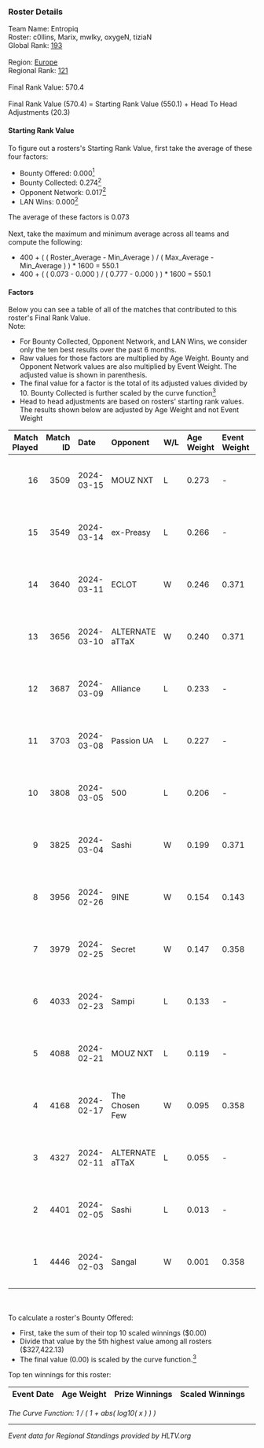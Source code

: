 ### Roster Details<br />
Team Name: Entropiq<br />
Roster: c0llins, Marix, mwlky, oxygeN, tiziaN<br />
Global Rank: [193](../standings_global.md)<br />
<br />
Region: [Europe]( ../standings_europe.md)<br />
Regional Rank: [121]( ../standings_europe.md)<br />
<br />
Final Rank Value:  570.4<br />
<br />
Final Rank Value (570.4) = Starting Rank Value (550.1) + Head To Head Adjustments (20.3)<br />

#### Starting Rank Value<br />
To figure out a rosters's Starting Rank Value, first take the average of these four factors:<br />
- Bounty Offered: 0.000[<sup>1</sup>](#table2)
- Bounty Collected: 0.274[<sup>2</sup>](#table1)
- Opponent Network: 0.017[<sup>2</sup>](#table1)
- LAN Wins: 0.000[<sup>2</sup>](#table1)

The average of these factors is 0.073<br />
<br />
Next, take the maximum and minimum average across all teams and compute the following:<br />
- 400 + ( ( Roster_Average - Min_Average ) / ( Max_Average - Min_Average ) ) * 1600 = 550.1
- 400 + ( ( 0.073 - 0.000 ) / ( 0.777 - 0.000 ) ) * 1600 = 550.1


#### Factors<br />
Below you can see a table of all of the matches that contributed to this roster's Final Rank Value.<br />
Note:<br />

- For Bounty Collected, Opponent Network, and LAN Wins, we consider only the ten best results over the past 6 months.
- Raw values for those factors are multiplied by Age Weight. Bounty and Opponent Network values are also multiplied by Event Weight. The adjusted value is shown in parenthesis.
- The final value for a factor is the total of its adjusted values divided by 10. Bounty Collected is further scaled by the curve function[<sup>3</sup>](#curveFunction)
- Head to head adjustments are based on rosters' starting rank values. The results shown below are adjusted by Age Weight and not Event Weight
<span id="table1"></span><br />


| Match Played | Match ID | Date       | Opponent        | W/L | Age Weight | Event Weight | Bounty Collected | Opponent Network | LAN Wins  | H2H Adj. | Roster                                |
| -: | -: | :- | :- | :- | :- | :- | :- | :- | :- | -: | :- |
|           16 |     3509 | 2024-03-15 | MOUZ NXT        | L   | 0.273      | -            | -                | -                | -         |    -0.53 | c0llins, Marix, mwlky, oxygeN, tiziaN |
|           15 |     3549 | 2024-03-14 | ex-Preasy       | L   | 0.266      | -            | -                | -                | -         |    -1.74 | c0llins, Marix, mwlky, oxygeN, tiziaN |
|           14 |     3640 | 2024-03-11 | ECLOT           | W   | 0.246      | 0.371        | 0.064 (0.006)    | 0.501 (0.046)    | 0 (0.000) |     7.39 | c0llins, Marix, mwlky, oxygeN, tiziaN |
|           13 |     3656 | 2024-03-10 | ALTERNATE aTTaX | W   | 0.240      | 0.371        | 0.032 (0.003)    | 0.564 (0.050)    | 0 (0.000) |     6.94 | c0llins, Marix, mwlky, oxygeN, tiziaN |
|           12 |     3687 | 2024-03-09 | Alliance        | L   | 0.233      | -            | -                | -                | -         |    -1.17 | c0llins, Marix, mwlky, oxygeN, tiziaN |
|           11 |     3703 | 2024-03-08 | Passion UA      | L   | 0.227      | -            | -                | -                | -         |    -0.34 | c0llins, Marix, mwlky, oxygeN, tiziaN |
|           10 |     3808 | 2024-03-05 | 500             | L   | 0.206      | -            | -                | -                | -         |    -1.75 | c0llins, Marix, mwlky, oxygeN, tiziaN |
|            9 |     3825 | 2024-03-04 | Sashi           | W   | 0.199      | 0.371        | 0.187 (0.014)    | 0.971 (0.072)    | 0 (0.000) |     6.07 | c0llins, Marix, mwlky, oxygeN, tiziaN |
|            8 |     3956 | 2024-02-26 | 9INE            | W   | 0.154      | 0.143        | 0.000 (0.000)    | 0.007 (0.000)    | 0 (0.000) |     2.08 | c0llins, Marix, mwlky, oxygeN, tiziaN |
|            7 |     3979 | 2024-02-25 | Secret          | W   | 0.147      | 0.358        | 0.000 (0.000)    | 0.060 (0.003)    | 0 (0.000) |     2.25 | c0llins, Marix, mwlky, oxygeN, tiziaN |
|            6 |     4033 | 2024-02-23 | Sampi           | L   | 0.133      | -            | -                | -                | -         |    -0.54 | c0llins, Marix, mwlky, oxygeN, tiziaN |
|            5 |     4088 | 2024-02-21 | MOUZ NXT        | L   | 0.119      | -            | -                | -                | -         |    -0.20 | c0llins, Marix, mwlky, oxygeN, tiziaN |
|            4 |     4168 | 2024-02-17 | The Chosen Few  | W   | 0.095      | 0.358        | 0.001 (0.000)    | 0.046 (0.002)    | 0 (0.000) |     2.00 | c0llins, Marix, mwlky, oxygeN, tiziaN |
|            3 |     4327 | 2024-02-11 | ALTERNATE aTTaX | L   | 0.055      | -            | -                | -                | -         |    -0.13 | c0llins, Marix, mwlky, oxygeN, tiziaN |
|            2 |     4401 | 2024-02-05 | Sashi           | L   | 0.013      | -            | -                | -                | -         |    -0.01 | c0llins, Marix, mwlky, oxygeN, tiziaN |
|            1 |     4446 | 2024-02-03 | Sangal          | W   | 0.001      | 0.358        | 0.221 (0.000)    | 0.823 (0.000)    | 0 (0.000) |     0.02 | c0llins, Marix, mwlky, oxygeN, tiziaN |

<br />
<span id="table2"></span><br />
To calculate a roster's Bounty Offered:<br />

- First, take the sum of their top 10 scaled winnings ($0.00)
- Divide that value by the 5th highest value among all rosters ($327,422.13)
- The final value (0.00) is scaled by the curve function.[<sup>3</sup>](#curveFunction)

Top ten winnings for this roster:<br />

| Event Date | Age Weight | Prize Winnings | Scaled Winnings |
| :- | -: | :- | :- |


<span id="curveFunction"></span>_The Curve Function: 1 / ( 1 + abs( log10( x ) ) )_<br />

---
_Event data for Regional Standings provided by HLTV.org_<br />
